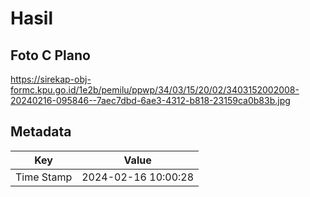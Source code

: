 # Hasil

## Foto C Plano

https://sirekap-obj-formc.kpu.go.id/1e2b/pemilu/ppwp/34/03/15/20/02/3403152002008-20240216-095846--7aec7dbd-6ae3-4312-b818-23159ca0b83b.jpg


## Metadata

| Key        | Value               |
| ---------- | ------------------- |
| Time Stamp | 2024-02-16 10:00:28 |



